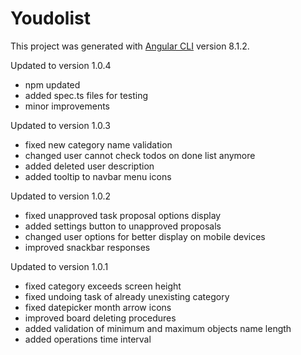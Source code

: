 # Youdolist

This project was generated with [Angular CLI](https://github.com/angular/angular-cli) version 8.1.2.

Updated to version 1.0.4
 - npm updated
 - added spec.ts files for testing
 - minor improvements

Updated to version 1.0.3
- fixed new category name validation
- changed user cannot check todos on done list anymore
- added deleted user description
- added tooltip to navbar menu icons

Updated to version 1.0.2
- fixed unapproved task proposal options display
- added settings button to unapproved proposals
- changed user options for better display on mobile devices
- improved snackbar responses

Updated to version 1.0.1
- fixed category exceeds screen height
- fixed undoing task of already unexisting category
- fixed datepicker month arrow icons
- improved board deleting procedures
- added validation of minimum and maximum objects name length
- added operations time interval 


